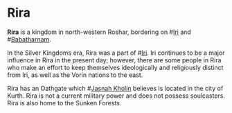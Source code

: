 # Rira
**Rira** is a kingdom in north-western Roshar, bordering on #[Iri](locations/iri) and #[Babatharnam](locations/babatharnam).

In the Silver Kingdoms era, Rira was a part of #[Iri](locations/iri). Iri continues to be a major influence in Rira in the present day; however, there are some people in Rira who make an effort to keep themselves ideologically and religiously distinct from Iri, as well as the Vorin nations to the east. 

Rira has an Oathgate which #[Jasnah Kholin](characters/jasnah) believes is located in the city of Kurth. Rira is not a current military power and does not possess soulcasters. Rira is also home to the Sunken Forests.
